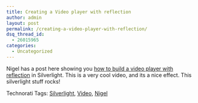 ```yaml
---
title: Creating a Video player with reflection
author: admin
layout: post
permalink: /creating-a-video-player-with-reflection/
dsq_thread_id:
  - 26015965
categories:
  - Uncategorized
---
```

Nigel has a post here showing you [how to build a video player with reflection][1]&nbsp;in Silverlight. This is a very cool video, and its a nice effect. This silverlight stuff rocks!

<div class="wlWriterSmartContent" id="0767317B-992E-4b12-91E0-4F059A8CECA8:8f082344-420a-41ae-950e-185fcc033fef" style="padding-right:0px;display:inline;padding-left:0px;padding-bottom:0px;margin:0px;padding-top:0px;">
  Technorati Tags: <a href="http://technorati.com/tags/Silverlight" rel="tag">Silverlight</a>, <a href="http://technorati.com/tags/Video" rel="tag">Video</a>, <a href="http://technorati.com/tags/Nigel" rel="tag">Nigel</a>
</div>

 [1]: http://blogs.msdn.com/nigel/archive/2007/06/18/auckland-meetup-lessons-learnt.aspx